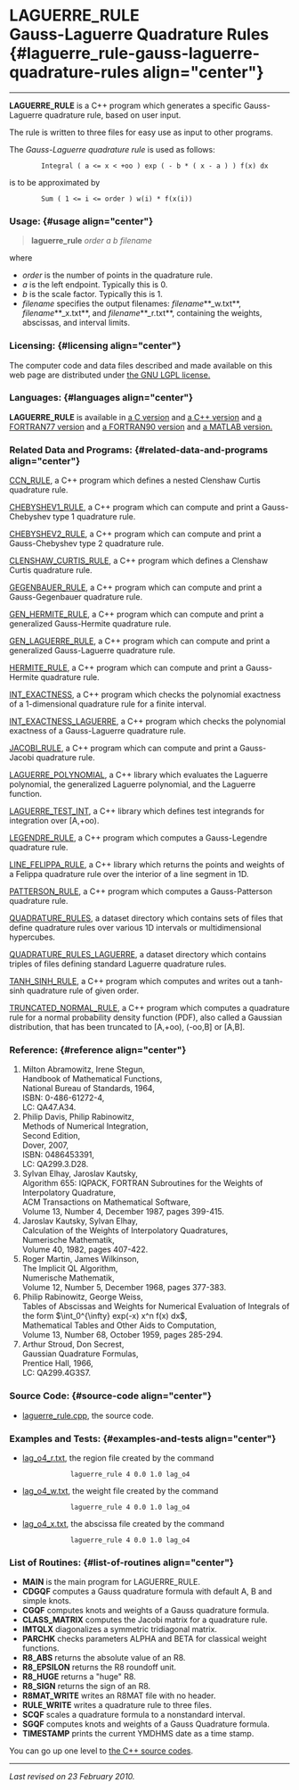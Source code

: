 LAGUERRE\_RULE\
Gauss-Laguerre Quadrature Rules {#laguerre_rule-gauss-laguerre-quadrature-rules align="center"}
===============================

------------------------------------------------------------------------

**LAGUERRE\_RULE** is a C++ program which generates a specific
Gauss-Laguerre quadrature rule, based on user input.

The rule is written to three files for easy use as input to other
programs.

The *Gauss-Laguerre quadrature rule* is used as follows:

            Integral ( a <= x < +oo ) exp ( - b * ( x - a ) ) f(x) dx
          

is to be approximated by

            Sum ( 1 <= i <= order ) w(i) * f(x(i))
          

### Usage: {#usage align="center"}

> **laguerre\_rule** *order* *a* *b* *filename*

where

-   *order* is the number of points in the quadrature rule.
-   *a* is the left endpoint. Typically this is 0.
-   *b* is the scale factor. Typically this is 1.
-   *filename* specifies the output filenames: *filename***\_w.txt**,
    *filename***\_x.txt**, and *filename***\_r.txt**, containing the
    weights, abscissas, and interval limits.

### Licensing: {#licensing align="center"}

The computer code and data files described and made available on this
web page are distributed under [the GNU LGPL
license.](../../txt/gnu_lgpl.txt)

### Languages: {#languages align="center"}

**LAGUERRE\_RULE** is available in [a C
version](../../c_src/laguerre_rule/laguerre_rule.html) and [a C++
version](../../cpp_src/laguerre_rule/laguerre_rule.html) and [a
FORTRAN77 version](../../f77_src/laguerre_rule/laguerre_rule.html) and
[a FORTRAN90 version](../../f_src/laguerre_rule/laguerre_rule.html) and
[a MATLAB version.](../../m_src/laguerre_rule/laguerre_rule.html)

### Related Data and Programs: {#related-data-and-programs align="center"}

[CCN\_RULE](../../cpp_src/ccn_rule/ccn_rule.html), a C++ program which
defines a nested Clenshaw Curtis quadrature rule.

[CHEBYSHEV1\_RULE](../../cpp_src/chebyshev1_rule/chebyshev1_rule.html),
a C++ program which can compute and print a Gauss-Chebyshev type 1
quadrature rule.

[CHEBYSHEV2\_RULE](../../cpp_src/chebyshev2_rule/chebyshev2_rule.html),
a C++ program which can compute and print a Gauss-Chebyshev type 2
quadrature rule.

[CLENSHAW\_CURTIS\_RULE](../../cpp_src/clenshaw_curtis_rule/clenshaw_curtis_rule.html),
a C++ program which defines a Clenshaw Curtis quadrature rule.

[GEGENBAUER\_RULE](../../cpp_src/gegenbauer_rule/gegenbauer_rule.html),
a C++ program which can compute and print a Gauss-Gegenbauer quadrature
rule.

[GEN\_HERMITE\_RULE](../../cpp_src/gen_hermite_rule/gen_hermite_rule.html),
a C++ program which can compute and print a generalized Gauss-Hermite
quadrature rule.

[GEN\_LAGUERRE\_RULE](../../cpp_src/gen_laguerre_rule/gen_laguerre_rule.html),
a C++ program which can compute and print a generalized Gauss-Laguerre
quadrature rule.

[HERMITE\_RULE](../../cpp_src/hermite_rule/hermite_rule.html), a C++
program which can compute and print a Gauss-Hermite quadrature rule.

[INT\_EXACTNESS](../../cpp_src/int_exactness/int_exactness.html), a C++
program which checks the polynomial exactness of a 1-dimensional
quadrature rule for a finite interval.

[INT\_EXACTNESS\_LAGUERRE](../../cpp_src/int_exactness_laguerre/int_exactness_laguerre.html),
a C++ program which checks the polynomial exactness of a Gauss-Laguerre
quadrature rule.

[JACOBI\_RULE](../../cpp_src/jacobi_rule/jacobi_rule.html), a C++
program which can compute and print a Gauss-Jacobi quadrature rule.

[LAGUERRE\_POLYNOMIAL](../../cpp_src/laguerre_polynomial/laguerre_polynomial.html),
a C++ library which evaluates the Laguerre polynomial, the generalized
Laguerre polynomial, and the Laguerre function.

[LAGUERRE\_TEST\_INT](../../cpp_src/laguerre_test_int/laguerre_test_int.html),
a C++ library which defines test integrands for integration over
\[A,+oo).

[LEGENDRE\_RULE](../../cpp_src/legendre_rule/legendre_rule.html), a C++
program which computes a Gauss-Legendre quadrature rule.

[LINE\_FELIPPA\_RULE](../../cpp_src/line_felippa_rule/line_felippa_rule.html),
a C++ library which returns the points and weights of a Felippa
quadrature rule over the interior of a line segment in 1D.

[PATTERSON\_RULE](../../cpp_src/patterson_rule/patterson_rule.html), a
C++ program which computes a Gauss-Patterson quadrature rule.

[QUADRATURE\_RULES](../../datasets/quadrature_rules/quadrature_rules.html),
a dataset directory which contains sets of files that define quadrature
rules over various 1D intervals or multidimensional hypercubes.

[QUADRATURE\_RULES\_LAGUERRE](../../datasets/quadrature_rules_laguerre/quadrature_rules_laguerre.html),
a dataset directory which contains triples of files defining standard
Laguerre quadrature rules.

[TANH\_SINH\_RULE](../../cpp_src/tanh_sinh_rule/tanh_sinh_rule.html), a
C++ program which computes and writes out a tanh-sinh quadrature rule of
given order.

[TRUNCATED\_NORMAL\_RULE](../../cpp_src/truncated_normal_rule/truncated_normal_rule.html),
a C++ program which computes a quadrature rule for a normal probability
density function (PDF), also called a Gaussian distribution, that has
been truncated to \[A,+oo), (-oo,B\] or \[A,B\].

### Reference: {#reference align="center"}

1.  Milton Abramowitz, Irene Stegun,\
    Handbook of Mathematical Functions,\
    National Bureau of Standards, 1964,\
    ISBN: 0-486-61272-4,\
    LC: QA47.A34.
2.  Philip Davis, Philip Rabinowitz,\
    Methods of Numerical Integration,\
    Second Edition,\
    Dover, 2007,\
    ISBN: 0486453391,\
    LC: QA299.3.D28.
3.  Sylvan Elhay, Jaroslav Kautsky,\
    Algorithm 655: IQPACK, FORTRAN Subroutines for the Weights of
    Interpolatory Quadrature,\
    ACM Transactions on Mathematical Software,\
    Volume 13, Number 4, December 1987, pages 399-415.
4.  Jaroslav Kautsky, Sylvan Elhay,\
    Calculation of the Weights of Interpolatory Quadratures,\
    Numerische Mathematik,\
    Volume 40, 1982, pages 407-422.
5.  Roger Martin, James Wilkinson,\
    The Implicit QL Algorithm,\
    Numerische Mathematik,\
    Volume 12, Number 5, December 1968, pages 377-383.
6.  Philip Rabinowitz, George Weiss,\
    Tables of Abscissas and Weights for Numerical Evaluation of
    Integrals of the form \$\\int\_0\^{\\infty} exp(-x) x\^n f(x) dx\$,\
    Mathematical Tables and Other Aids to Computation,\
    Volume 13, Number 68, October 1959, pages 285-294.
7.  Arthur Stroud, Don Secrest,\
    Gaussian Quadrature Formulas,\
    Prentice Hall, 1966,\
    LC: QA299.4G3S7.

### Source Code: {#source-code align="center"}

-   [laguerre\_rule.cpp](laguerre_rule.cpp), the source code.

### Examples and Tests: {#examples-and-tests align="center"}

-   [lag\_o4\_r.txt](lag_o4_r.txt), the region file created by the
    command

                    laguerre_rule 4 0.0 1.0 lag_o4
                  

-   [lag\_o4\_w.txt](lag_o4_w.txt), the weight file created by the
    command

                    laguerre_rule 4 0.0 1.0 lag_o4
                  

-   [lag\_o4\_x.txt](lag_o4_x.txt), the abscissa file created by the
    command

                    laguerre_rule 4 0.0 1.0 lag_o4
                  

### List of Routines: {#list-of-routines align="center"}

-   **MAIN** is the main program for LAGUERRE\_RULE.
-   **CDGQF** computes a Gauss quadrature formula with default A, B and
    simple knots.
-   **CGQF** computes knots and weights of a Gauss quadrature formula.
-   **CLASS\_MATRIX** computes the Jacobi matrix for a quadrature rule.
-   **IMTQLX** diagonalizes a symmetric tridiagonal matrix.
-   **PARCHK** checks parameters ALPHA and BETA for classical weight
    functions.
-   **R8\_ABS** returns the absolute value of an R8.
-   **R8\_EPSILON** returns the R8 roundoff unit.
-   **R8\_HUGE** returns a "huge" R8.
-   **R8\_SIGN** returns the sign of an R8.
-   **R8MAT\_WRITE** writes an R8MAT file with no header.
-   **RULE\_WRITE** writes a quadrature rule to three files.
-   **SCQF** scales a quadrature formula to a nonstandard interval.
-   **SGQF** computes knots and weights of a Gauss Quadrature formula.
-   **TIMESTAMP** prints the current YMDHMS date as a time stamp.

You can go up one level to [the C++ source codes](../cpp_src.html).

------------------------------------------------------------------------

*Last revised on 23 February 2010.*
